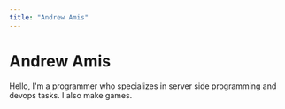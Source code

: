 ```yaml
---
title: "Andrew Amis"
---
```


# Andrew Amis

Hello, I'm a programmer who specializes in server side programming and devops tasks.
I also make games.


